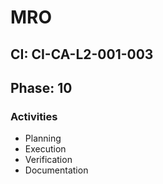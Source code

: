 # MRO

## CI: CI-CA-L2-001-003
## Phase: 10

### Activities
- Planning
- Execution
- Verification
- Documentation

